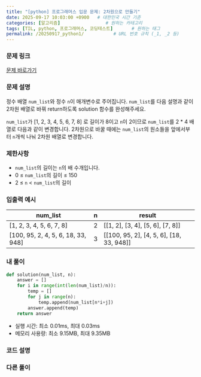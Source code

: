 ```yaml
---
title: "[python] 프로그래머스 입문 문제: 2차원으로 만들기"
date: 2025-09-17 10:03:00 +0900   # 대한민국 시간 기준
categories: [알고리즘]                 # 원하는 카테고리
tags: [TIL, python, 프로그래머스, 코딩테스트]       # 원하는 태그
permalink: /20250917_python1/           # URL 번호 규칙 (_1, _2 등)
---
```


### 문제 링크

[문제 바로가기](https://school.programmers.co.kr/learn/courses/30/lessons/120842)

### 문제 설명

정수 배열 `num_list`와 정수 `n`이 매개변수로 주어집니다. `num_list`를 다음 설명과 같이 2차원 배열로 바꿔 return하도록 solution 함수를 완성해주세요.

`num_list`가 [1, 2, 3, 4, 5, 6, 7, 8] 로 길이가 8이고 `n`이 2이므로 `num_list`를 2 * 4 배열로 다음과 같이 변경합니다. 2차원으로 바꿀 때에는 `num_list`의 원소들을 앞에서부터 `n`개씩 나눠 2차원 배열로 변경합니다.

### 제한사항

- `num_list`의 길이는 `n`의 배 수개입니다.
- 0 ≤ `num_list`의 길이 ≤ 150
- 2 ≤ `n` < `num_list`의 길이


### 입출력 예시

| num_list  | n | result |
| --- | --- | --- | 
| [1, 2, 3, 4, 5, 6, 7, 8] | 2 | [[1, 2], [3, 4], [5, 6], [7, 8]] |
| [100, 95, 2, 4, 5, 6, 18, 33, 948] | 3 | [[100, 95, 2], [4, 5, 6], [18, 33, 948]] |


### 내 풀이

```python
def solution(num_list, n):
    answer = []
    for i in range(int(len(num_list)/n)):
        temp = []
        for j in range(n):
            temp.append(num_list[n*i+j])
        answer.append(temp)
    return answer
```

- 실행 시간: 최소 0.01ms, 최대 0.03ms
- 메모리 사용량: 최소 9.15MB, 최대 9.35MB

### 코드 설명





### 다른 풀이